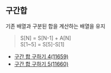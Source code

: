 ## 구간합
기존 배열과 구분된 합을 계산하는 배열을 유지
> S[N] = S[N-1] + A[N] <br>
> S[1~5] = S[5]-S[1]


- [구간 합 구하기 4(11659)](https://github.com/hyeok-kong/Algorithms/tree/main/%EB%B0%B1%EC%A4%80/Bronze/11720.%E2%80%85%EC%88%AB%EC%9E%90%EC%9D%98%E2%80%85%ED%95%A9)
- [구간 합 구하기 5(11660)](https://github.com/hyeok-kong/Algorithms/tree/main/%EB%B0%B1%EC%A4%80/Silver/11660.%E2%80%85%EA%B5%AC%EA%B0%84%E2%80%85%ED%95%A9%E2%80%85%EA%B5%AC%ED%95%98%EA%B8%B0%E2%80%855)

